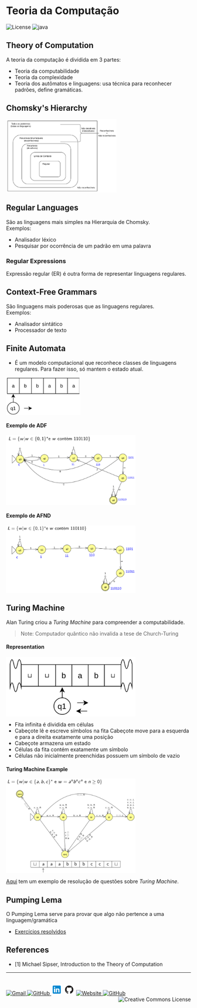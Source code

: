 # Teoria da Computação
![License](https://img.shields.io/badge/Code%20License-MIT-blue.svg)
![java](https://img.shields.io/badge/UFSC-Teoria_da_Computação-blue.svg)


## Theory of Computation
A teoria da computação é dividida em 3 partes:
- Teoria da computabilidade
- Teoria da complexidade
- Teoria dos autômatos e linguagens: usa técnica para reconhecer padrões, define gramáticas.


## Chomsky's Hierarchy

<img src="images/hierarquia.png" align="center" height=auto width=60%/>

<br/>

## Regular Languages
São as linguagens mais simples na Hierarquia de Chomsky.
<br/>
Exemplos:
- Analisador léxico
- Pesquisar por ocorrência de um padrão em uma palavra

### Regular Expressions
Expressão regular (ER) é outra forma de representar linguagens regulares.


## Context-Free Grammars
São linguagens mais poderosas que as linguagens regulares.
<br/>
Exemplos:
- Analisador sintático
- Processador de texto

## Finite Automata
- É um modelo computacional que reconhece classes de linguagens regulares. Para fazer isso, só mantem o estado atual.

<img src="images/automato.png" align="center" height=auto width=40%/>

<br/>

#### Exemplo de ADF
<img src="images/afd.png" align="center" height=auto width=70%/>

<br/>

#### Exemplo de AFND
<img src="images/afnd.png" align="center" height=auto width=70%/>

<br/>

## Turing Machine
Alan Turing criou a _Turing Machine_ para compreender a computabilidade.

> Note: Computador quântico não invalida a tese de Church-Turing

#### Representation
<img src="images/turing_machine_def.png" align="center" height=auto width=70%/>

- Fita infinita é dividida em células
- Cabeçote lê e escreve símbolos na fita
Cabeçote move para a esquerda e para a direita exatamente uma posição
- Cabeçote armazena um estado
- Células da fita contém exatamente um símbolo
- Células não inicialmente preenchidas possuem um símbolo de vazio

#### Turing Machine Example
<img src="images/turing_machine.png" align="center" height=auto width=70%/>

<br/>

[Aqui](exercicios/mestrado/resolucao_maquina_turing.pdf) tem um exemplo de resolução de questões sobre _Turing Machine_.


## Pumping Lema
O Pumping Lema serve para provar que algo não pertence a uma linguagem/gramática
- [Exercícios resolvidos](teoria-da-computacao/conteudos/mestrado/linguagens_regulares-ufmg.pdf)


## References
- [1] Michael Sipser, Introduction to the Theory of Computation


---

<p  align="left">
<br/>
<a href="mailto:brunocampos01@gmail.com" target="_blank"><img src="https://github.com/brunocampos01/devops/blob/master/images/email.png" alt="Gmail" width="30">
</a>
<a href="https://stackoverflow.com/users/8329698/bruno-campos" target="_blank"><img src="https://github.com/brunocampos01/devops/blob/master/images/stackoverflow.png" alt="GitHub" width="30">
</a>
<a href="https://www.linkedin.com/in/brunocampos01" target="_blank"><img src="https://github.com/brunocampos01/devops/blob/master/images/linkedin.png" alt="LinkedIn" width="30"></a>
<a href="https://github.com/brunocampos01" target="_blank"><img src="https://github.com/brunocampos01/devops/blob/master/images/github.png" alt="GitHub" width="30"></a>
<a href="https://brunocampos01.netlify.app/" target="_blank"><img src="https://github.com/brunocampos01/devops/blob/master/images/blog.png" alt="Website" width="30">
</a>
<a href="https://medium.com/@brunocampos01" target="_blank"><img src="https://github.com/brunocampos01/devops/blob/master/images/medium.png" alt="GitHub" width="30">
</a>
<a rel="license" href="http://creativecommons.org/licenses/by-sa/4.0/"><img alt="Creative Commons License" style="border-width:0" src="https://i.creativecommons.org/l/by-sa/4.0/88x31.png",  align="right" /></a><br/>
</p>
